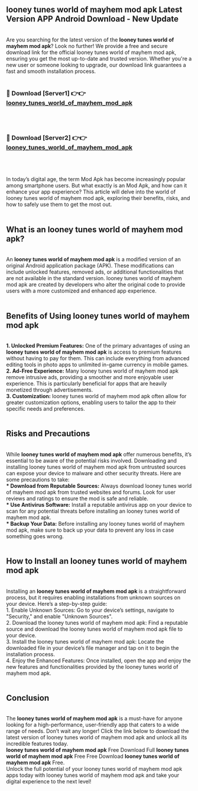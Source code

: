 ## looney tunes world of mayhem mod apk Latest Version APP Android Download - New Update
<br>
Are you searching for the latest version of the <strong>looney tunes world of mayhem mod apk</strong>? Look no further! We provide a free and secure download link for the official looney tunes world of mayhem mod apk, ensuring you get the most up-to-date and trusted version. Whether you're a new user or someone looking to upgrade, our download link guarantees a fast and smooth installation process.
<br>
<br>
<h3>🔴 Download [Server1] 👉👉 <a href="https://modyolo.store/looney+tunes+world+of+mayhem+mod+apk">looney_tunes_world_of_mayhem_mod_apk</a></h3><br>
<br>
<h3>🔴 Download [Server2] 👉👉 <a href="https://modyolo.store/looney+tunes+world+of+mayhem+mod+apk">looney_tunes_world_of_mayhem_mod_apk</a></h3><br>
<br>
<br>
In today’s digital age, the term Mod Apk has become increasingly popular among smartphone users. But what exactly is an Mod Apk, and how can it enhance your app experience? This article will delve into the world of looney tunes world of mayhem mod apk, exploring their benefits, risks, and how to safely use them to get the most out.
<br>
<br>
<h2>What is an looney tunes world of mayhem mod apk?</h2>
<br>
An <strong>looney tunes world of mayhem mod apk</strong> is a modified version of an original Android application package (APK). These modifications can include unlocked features, removed ads, or additional functionalities that are not available in the standard version. looney tunes world of mayhem mod apk are created by developers who alter the original code to provide users with a more customized and enhanced app experience.
<br>
<br>
<h2>Benefits of Using looney tunes world of mayhem mod apk</h2>
<br>
<strong> 1. Unlocked Premium Features:</strong> One of the primary advantages of using an <strong>looney tunes world of mayhem mod apk</strong> is access to premium features without having to pay for them. This can include everything from advanced editing tools in photo apps to unlimited in-game currency in mobile games.
<br>
<strong> 2. Ad-Free Experience:</strong> Many looney tunes world of mayhem mod apk remove intrusive ads, providing a smoother and more enjoyable user experience. This is particularly beneficial for apps that are heavily monetized through advertisements.
<br>
<strong> 3. Customization:</strong> looney tunes world of mayhem mod apk often allow for greater customization options, enabling users to tailor the app to their specific needs and preferences.
<br>
<br>
<h2>Risks and Precautions</h2>
<br>
While <strong>looney tunes world of mayhem mod apk</strong> offer numerous benefits, it’s essential to be aware of the potential risks involved. Downloading and installing looney tunes world of mayhem mod apk from untrusted sources can expose your device to malware and other security threats. Here are some precautions to take:
<br>
<strong> * Download from Reputable Sources:</strong> Always download looney tunes world of mayhem mod apk from trusted websites and forums. Look for user reviews and ratings to ensure the mod is safe and reliable.
<br>
<strong> * Use Antivirus Software:</strong> Install a reputable antivirus app on your device to scan for any potential threats before installing an looney tunes world of mayhem mod apk.
<br>
<strong> * Backup Your Data:</strong> Before installing any looney tunes world of mayhem mod apk, make sure to back up your data to prevent any loss in case something goes wrong.
<br>
<br>
<h2>How to Install an looney tunes world of mayhem mod apk</h2>
<br>
Installing an <strong>looney tunes world of mayhem mod apk</strong> is a straightforward process, but it requires enabling installations from unknown sources on your device. Here’s a step-by-step guide:
<br>
 1. Enable Unknown Sources: Go to your device’s settings, navigate to "Security," and enable "Unknown Sources".
<br>
 2. Download the looney tunes world of mayhem mod apk: Find a reputable source and download the looney tunes world of mayhem mod apk file to your device.
<br>
 3. Install the looney tunes world of mayhem mod apk: Locate the downloaded file in your device’s file manager and tap on it to begin the installation process.
<br>
 4. Enjoy the Enhanced Features: Once installed, open the app and enjoy the new features and functionalities provided by the looney tunes world of mayhem mod apk.
<br>
<br>
<h2><strong>Conclusion</strong></h2>
<br>
The <strong>looney tunes world of mayhem mod apk</strong> is a must-have for anyone looking for a high-performance, user-friendly app that caters to a wide range of needs. Don’t wait any longer! Click the link below to download the latest version of looney tunes world of mayhem mod apk and unlock all its incredible features today.
<br>
<strong>looney tunes world of mayhem mod apk</strong> Free Download Full <strong>looney tunes world of mayhem mod apk</strong> Free Free Download <strong>looney tunes world of mayhem mod apk</strong> Free.
<br>
Unlock the full potential of your looney tunes world of mayhem mod apk apps today with looney tunes world of mayhem mod apk and take your digital experience to the next level!